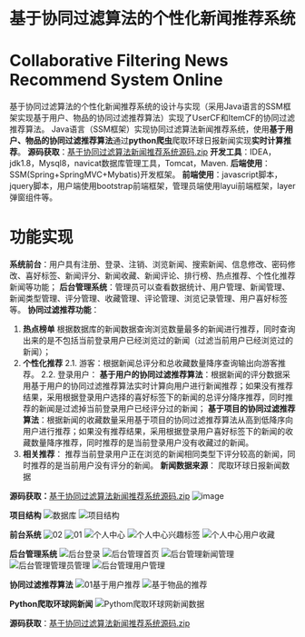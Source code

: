 # 基于协同过滤算法的个性化新闻推荐系统
# Collaborative Filtering News Recommend System Online
 基于协同过滤算法的个性化新闻推荐系统的设计与实现（采用Java语言的SSM框架实现基于用户、物品的协同过滤推荐算法）实现了UserCF和ItemCF的协同过滤推荐算法。
Java语言（SSM框架）实现协同过滤算法新闻推荐系统，使用**基于用户、物品的协同过滤推荐算法**通过**python爬虫**爬取环球日报新闻实现**实时计算推荐**。
**源码获取**：[基于协同过滤算法新闻推荐系统源码.zip](https://github.com/songwo-153/CollaborativeFilteringNewsRecommendSystem/files/13557079/default.zip)
**开发工具**：IDEA，jdk1.8，Mysql8，navicat数据库管理工具，Tomcat，Maven.
**后端使用**：SSM(Spring+SpringMVC+Mybatis)开发框架。
**前端使用**：javascript脚本，jquery脚本，用户端使用bootstrap前端框架，管理员端使用layui前端框架，layer弹窗组件等。
# 功能实现
**系统前台**：用户具有注册、登录、注销、浏览新闻、搜索新闻、信息修改、密码修改、喜好标签、新闻评分、新闻收藏、新闻评论、排行榜、热点推荐、个性化推荐新闻等功能；
**后台管理系统**：管理员可以查看数据统计、用户管理、新闻管理、新闻类型管理、评分管理、收藏管理、评论管理、浏览记录管理、用户喜好标签等。
**协同过滤推荐功能**：
 1. **热点榜单**
	 根据数据库的新闻数据查询浏览数量最多的新闻进行推荐，同时查询出来的是不包括当前登录用户已经浏览过的新闻（过滤当前用户已经浏览过的新闻）；
 2. **个性化推荐**
    2.1. 游客：根据新闻总评分和总收藏数量降序查询输出向游客推荐。
    2.2. 登录用户：
    **基于用户的协同过滤推荐算法**：根据新闻的评分数据采用基于用户的协同过滤推荐算法实时计算向用户进行新闻推荐；如果没有推荐结果，采用根据登录用户选择的喜好标签下的新闻的总评分降序推荐，同时推荐的新闻是过滤掉当前登录用户已经评分过的新闻；
   **基于项目的协同过滤推荐算法**：根据新闻的收藏数量采用基于项目的协同过滤推荐算法从高到低降序向用户进行推荐；如果没有推荐结果，采用根据登录用户喜好标签下的新闻的收藏数量降序推荐，同时推荐的是当前登录用户没有收藏过的新闻。
 3. **相关推荐**：
     推荐当前登录用户正在浏览的新闻相同类型下评分较高的新闻，同时推荐的是当前用户没有评分的新闻。
**新闻数据来源**：
     爬取环球日报新闻数据  

**源码获取：**[基于协同过滤算法新闻推荐系统源码.zip](https://github.com/songwo-153/CollaborativeFilteringNewsRecommendSystem/files/13557079/default.zip)
![image](https://github.com/user-attachments/assets/4ba0ea64-95aa-48a1-98ee-c372b28a3db4)


**项目结构**
![数据库](https://github.com/user-attachments/assets/cf42b259-4699-4059-b666-f2e4b89787e6)
![项目结构](https://github.com/user-attachments/assets/39ce7a44-8f6a-4abd-9756-e3f6157847da)

**前台系统**
![02](https://github.com/user-attachments/assets/a74d4a21-4e06-48ea-b849-77308a1f2cd5)
![01](https://github.com/user-attachments/assets/c2a90c89-4dcc-4c9d-ad5a-847e33de66f5)
![个人中心](https://github.com/user-attachments/assets/0784ab43-2c98-49de-9202-49f7bc56a119)
![个人中心兴趣标签](https://github.com/user-attachments/assets/87bed9ba-9aed-4eb1-a9fa-47ae87e06bbf)
![个人中心用户收藏](https://github.com/user-attachments/assets/9f74e8d9-b075-461d-900c-a23f161edb4c)

**后台管理系统**
![后台登录](https://github.com/user-attachments/assets/0ebb9706-76ee-451e-a4d1-cce2deddeede)
![后台管理首页](https://github.com/user-attachments/assets/2129910e-7d65-474c-a1ed-68b4dd8596ff)
![后台管理新闻管理](https://github.com/user-attachments/assets/7828732f-5c93-42e2-906e-0dedfa127bde)
![后台管理管理员管理](https://github.com/user-attachments/assets/59c9de84-2198-4fb5-bacc-42ff867aeba2)
![后台管理用户管理](https://github.com/user-attachments/assets/98c8f79b-bc1d-49a0-8106-8368302c37b3)

**协同过滤推荐算法**
![01基于用户推荐](https://github.com/user-attachments/assets/271a8e6b-6fce-4fb3-9a5b-6529eaf49ff3)
![基于物品的推荐](https://github.com/user-attachments/assets/bc22e8c7-1c84-4236-b2d9-b515143a19a1)

**Python爬取环球网新闻**
![Pythom爬取环球网新闻数据](https://github.com/user-attachments/assets/5a102a36-2b6b-48b9-a90e-faecaee489d0)

**源码获取**：[基于协同过滤算法新闻推荐系统源码.zip](https://github.com/songwo-153/CollaborativeFilteringNewsRecommendSystem/files/13557079/default.zip)



